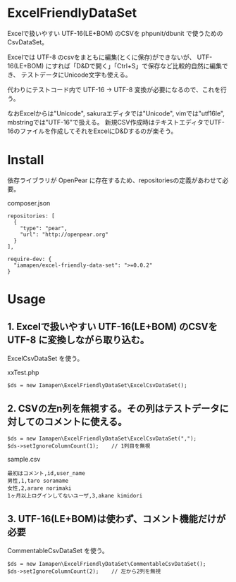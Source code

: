 ExcelFriendlyDataSet
===============

Excelで扱いやすい UTF-16(LE+BOM) のCSVを phpunit/dbunit で使うための CsvDataSet。

Excelでは UTF-8 のcsvをまともに編集(とくに保存)ができないが、
UTF-16(LE+BOM) にすれば「D&Dで開く」「Ctrl+S」で保存など比較的自然に編集でき、
テストデータにUnicode文字も使える。

代わりにテストコード内で UTF-16 -> UTF-8 変換が必要になるので、これを行う。


なおExcelからは"Unicode", sakuraエディタでは"Unicode", vimでは"utf16le", mbstringでは"UTF-16"で扱える。
新規CSV作成時はテキストエディタでUTF-16のファイルを作成してそれをExcelにD&Dするのが楽そう。


Install
=======

依存ライブラリが OpenPear に存在するため、repositoriesの定義があわせて必要。

composer.json

    repositories: [
      {
        "type": "pear",
        "url": "http://openpear.org"
      }
    ],

    require-dev: {
      "iamapen/excel-friendly-data-set": ">=0.0.2"
    }

Usage
=====

## 1. Excelで扱いやすい UTF-16(LE+BOM) のCSVを UTF-8 に変換しながら取り込む。

ExcelCsvDataSet を使う。

xxTest.php

    $ds = new Iamapen\ExcelFriendlyDataSet\ExcelCsvDataSet();

## 2. CSVの左n列を無視する。その列はテストデータに対してのコメントに使える。

    $ds = new Iamapen\ExcelFriendlyDataSet\ExcelCsvDataSet(",");
    $ds->setIgnoreColumnCount(1);    // 1列目を無視

sample.csv

    最初はコメント,id,user_name
    男性,1,taro soramame
    女性,2,arare norimaki
    1ヶ月以上ログインしてないユーザ,3,akane kimidori

## 3. UTF-16(LE+BOM)は使わず、コメント機能だけが必要

CommentableCsvDataSet を使う。

    $ds = new Iamapen\ExcelFriendlyDataSet\CommentableCsvDataSet();
    $ds->setIgnoreColumnCount(2);    // 左から2列を無視

